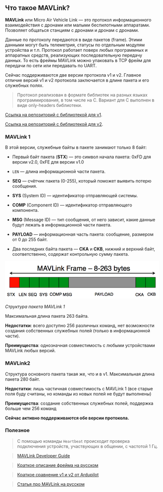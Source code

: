 ## Что такое MAVLink?

__MAVLink__ или Micro Air Vehicle Link — это протокол информационного взаимодействия с дронами или малыми беспилотными аппаратами. Позволяет общаться станциям с дронами и дронам с дронами.

Данные по протоколу передаются в виде пакетов (frame). Этими данными могут быть телеметрия, статусы по отдельным модулям устройства и т.п. Протокол работает поверх любых программных и аппаратных средств, реализующих последовательную передачу данных. То есть фреймы MAVLink можно упаковать в TCP фрейм для передачи по сети или передавать по UART. 

Сейчас поддерживаются две версии протокола v1 и v2. Главное отличие версий v1 и v2 протокола заключается в длине пакета и его служебных полях.

> Протокол реализован в формате библиотек на разных языках программирования, в том числе на С. Вариант для С выполнен в виде only-headers библиотеки. 

[Ссылка на репозиторий с библиотекой для v1](https://github.com/mavlink/c_library_v1/tree/master).

[Ссылка на репозиторий с библиотекой для v2](https://github.com/mavlink/c_library_v2/tree/master). 

### MAVLink 1

В этой версии, служебные байты в пакете занимают только 8 байт:
- Первый байт пакета (__STX__) — это символ начала пакета:
0xFD для версии v2.0,
0xFE для версии v1.0
- `LEN` — длина информационной части пакета.
- __SEQ__ — счётчик пакета (0-255), который поможет выявить потерю сообщения.
- __SYS__ (System ID) — идентификатор отправляющей системы.
- __COMP__ (Component ID) — идентификатор отправляющего компонента.
- __MSG__ (Message ID) — тип сообщения, от него зависит, какие данные будут лежать в информационной части пакета.
- __PAYLOAD__ — информационная часть пакета: сообщение, размером от 0 до 255 байт.

- Два последних байта пакета — __CKA__ и __CKB__, нижний и верхний байт, соответственно, содержат контрольную сумму пакета.

![Alt text](image.png)

*Структура пакета MAVLink 1*

Максимальная длина пакета 263 байта.

__Недостатки__: всего доступно 256 различных команд, нет возможности создания собственных служебных полей (только в информационной части).

__Преимущества__: однозначная совместимость с любыми устройствами MAVLink любых версий.

### MAVLink2

Структура основного пакета такая же, что и в v1. Максимальная длина пакета 280 байт.

__Недостатки__: лишь частичная совместимость с MAVLink 1 (все старые поля буду считаны, но команды из новых полей не будут выполнены)

__Преимущества__: создание собственных служебных полей, поддержка больше чем 256 команд

__Сейчас активно поддерживаются обе версии протокола.__

### Полезное

>С помощью команды  `Heartbeat` происходит проверка подключения устройств, участвующих в общении, с частотой 1 Гц.

>[MAVLink Developer Guide](https://mavlink.io/en/)

>[Краткое описание фрейма на русском](https://rcsearch.ru/wiki/MAVLink)

>[Краткое сравнение v1 и v2 от Ardupilot](https://ardupilot.org/dev/docs/mavlink-basics.html)

>[Статья про MAVLink на русском](https://habr.com/ru/articles/312300/)
